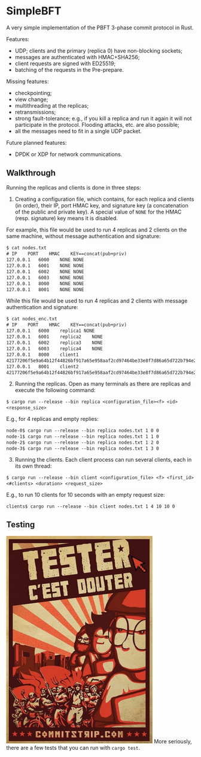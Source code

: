 # SimpleBFT

A very simple implementation of the PBFT 3-phase commit protocol in Rust.

Features:
 - UDP; clients and the primary (replica 0) have non-blocking sockets;
 - messages are authenticated with HMAC+SHA256;
 - client requests are signed with ED25519;
 - batching of the requests in the Pre-prepare.

Missing features:
 - checkpointing;
 - view change;
 - multithreading at the replicas;
 - retransmissions;
 - strong fault-tolerance; e.g., if you kill a replica and run it again it will
 not participate in the protocol. Flooding attacks, etc. are also possible;
 - all the messages need to fit in a single UDP packet.

Future planned features:
 - DPDK or XDP for network communications.

## Walkthrough

Running the replicas and clients is done in three steps:

1) Creating a configuration file, which contains, for each replica and clients
(in order), their IP, port HMAC key, and signature key (a concatenation of the
public and private key). A special value of `NONE` for the HMAC (resp.
signature) key means it is disabled.

For example, this file would be used to run 4 replicas and 2 clients on the same machine, without message authentication and signature:
```
$ cat nodes.txt
# IP	PORT	HMAC	KEY==concat(pub+priv)
127.0.0.1	6000	NONE NONE
127.0.0.1	6001	NONE NONE
127.0.0.1	6002	NONE NONE
127.0.0.1	6003	NONE NONE
127.0.0.1	8000	NONE NONE
127.0.0.1	8001	NONE NONE
```

While this file would be used to run 4 replicas and 2 clients with message authentication and signature:
```
$ cat nodes_enc.txt
# IP	PORT	HMAC	KEY==concat(pub+priv)
127.0.0.1	6000	replica1 NONE
127.0.0.1	6001	replica2	NONE
127.0.0.1	6002	replica3	NONE
127.0.0.1	6003	replica4	NONE
127.0.0.1	8000	client1	42177206f5e9a64b12f44826bf917a65e958aaf2cd97464be33e8f7d86a65d722b794e21f3fd0ac8bdef1172f4f6cb1405043e469d33b812342a8a8f41b882c5
127.0.0.1	8001	client2	42177206f5e9a64b12f44826bf917a65e958aaf2cd97464be33e8f7d86a65d722b794e21f3fd0ac8bdef1172f4f6cb1405043e469d33b812342a8a8f41b882c5
```

2) Running the replicas. Open as many terminals as there are replicas and execute the following command:
```
$ cargo run --release --bin replica <configuration_file><f> <id> <response_size>
```

E.g., for 4 replicas and empty replies:
```
node-0$ cargo run --release --bin replica nodes.txt 1 0 0
node-1$ cargo run --release --bin replica nodes.txt 1 1 0
node-2$ cargo run --release --bin replica nodes.txt 1 2 0
node-3$ cargo run --release --bin replica nodes.txt 1 3 0
```

3) Running the clients. Each client process can run several clients, each in its own thread:
```
$ cargo run --release --bin client <configuration_file> <f> <first_id> <#clients> <duration> <request_size>
```

E.g., to run 10 clients for 10 seconds with an empty request size:
```
clients$ cargo run --release --bin client nodes.txt 1 4 10 10 0
```

## Testing

![Testing is doubting](testing.jpg)
More seriously, there are a few tests that you can run with `cargo test`.
